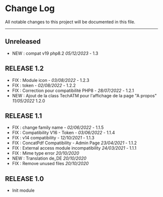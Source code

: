 # Change Log
All notable changes to this project will be documented in this file.
___

## Unreleased

- NEW : compat v19 php8.2 *05/12/2023* - 1.3

## RELEASE 1.2

- FIX : Module icon - *03/08/2022* - 1.2.3
- FIX : token - *02/08/2022* - 1.2.2
- FIX : Correction pour compatibilité PHP8 - *28/07/2022* - 1.2.1
- NEW : Ajout de la class TechATM pour l'affichage de la page "A propos" *11/05/2022* 1.2.0

## RELEASE 1.1

- FIX : change family name - *02/06/2022* - 1.1.5
- FIX : Compatibility V16 - Token - *03/06/2022* - 1.1.4
- FIX : v14 compatibility - *12/10/2021* - 1.1.3
- FIX : ConcatPdf Compatibility - Admin Page *23/04/2021* - 1.1.2
- FIX : External access module incompatibility *24/03/2021* - 1.1.1
- FIX : Mime type error *20/10/2020*
- NEW : Translation de_DE *20/10/2020*
- FIX : Remove unused files *20/10/2020*

## RELEASE 1.0

- Init module
